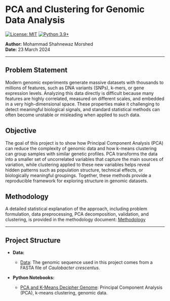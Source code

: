 # PCA and Clustering for Genomic Data Analysis
[![License: MIT](https://img.shields.io/badge/License-MIT-yellow.svg)](https://opensource.org/licenses/MIT)
[![Python 3.9+](https://img.shields.io/badge/python-3.9+-blue.svg)](https://www.python.org/downloads/release/python-390/)

**Author:** Mohammad Shahnewaz Morshed  
**Date:** 23 March 2024  

---

## Problem Statement
Modern genomic experiments generate massive datasets with thousands to millions of features, such as DNA variants (SNPs), k-mers, or gene expression levels. Analyzing this data directly is difficult because many features are highly correlated, measured on different scales, and embedded in a very high-dimensional space. These properties make it challenging to detect meaningful biological signals, and standard statistical methods can often become unstable or misleading when applied to such data.

## Objective
The goal of this project is to show how Principal Component Analysis (PCA) can reduce the complexity of genomic data and how k-means clustering can group samples with similar genetic profiles. PCA transforms the data into a smaller set of uncorrelated variables that capture the main sources of variation, while clustering applied to these new variables helps reveal hidden patterns such as population structure, technical effects, or biologically meaningful groupings. Together, these methods provide a reproducible framework for exploring structure in genomic datasets.

## Methodology
A detailed statistical explanation of the approach, including problem formulation, data preprocessing, PCA decomposition, validation, and clustering, is provided in the methodology document: [Methodology]([./Methodology%20-%20analysis%20of%20genomic%20data.pdf](https://github.com/ShahnewazMorshed/Principal-Component-Analysis/blob/main/Methodology.pdf))

---

## Project Structure

- **Data:** 
  - [Data](https://github.com/ShahnewazMorshed/Principal-Component-Analysis/blob/main/ccrescentus.fa): The genomic sequence used in this project comes from a FASTA file of *Caulobacter crescentus*.

- **Python Notebooks:**
  - [PCA and K-Means Decipher Genome](https://github.com/ShahnewazMorshed/Principal-Component-Analysis/blob/main/PCA%20and%20K-Means%20Decipher%20Genome.ipynb): Principal Component Analysis (PCA), k-means clustering, genomic data.
